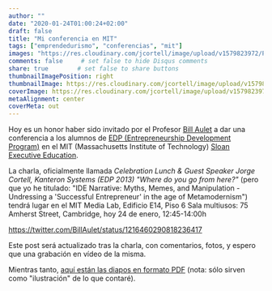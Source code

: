 ```yaml
---
author: ""
date: "2020-01-24T01:00:24+02:00"
draft: false
title: "Mi conferencia en MIT"
tags: ["emprendedurismo", "conferencias", "mit"]
images: "https://res.cloudinary.com/jcortell/image/upload/v1579823972/Personal/MIT__IDE_Narrative.jpg"
comments: false     # set false to hide Disqus comments
share: true        # set false to share buttons
thumbnailImagePosition: right
thumbnailImage: https://res.cloudinary.com/jcortell/image/upload/v1579823972/Personal/MIT__IDE_Narrative.jpg
coverImage: https://res.cloudinary.com/jcortell/image/upload/v1579823972/Personal/MIT__IDE_Narrative.jpg
metaAlignment: center
coverMeta: out
---
```


Hoy es un honor haber sido invitado por el Profesor [Bill Aulet](https://entrepreneurship.mit.edu/profile/bill-aulet/) a dar una conferencia a los alumnos de [EDP (Entrepreneurship Development Program)](https://innovation.mit.edu/opportunity/entrepreneurship-development-program/) en el MIT (Massachusetts Institute of Technology) [Sloan Executive Education](https://executive.mit.edu/).

<!--more-->

La charla, oficialmente llamada *Celebration Lunch & Guest Speaker Jorge Cortell, Kanteron Systems (EDP 2013) "Where do you go from here?"* (pero que yo he titulado: "IDE Narrative: Myths, Memes, and Manipulation - Undressing a 'Successful Entrepreneur' in the age of Metamodernism") tendrá lugar en el MIT Media Lab, Edificio E14, Piso 6 Sala multiusos: 75 Amherst Street, Cambridge, hoy 24 de enero, 12:45-14:00h

https://twitter.com/BillAulet/status/1216460290818236417

Este post será actualizado tras la charla, con comentarios, fotos, y espero que una grabación en vídeo de la misma.

Mientras tanto, [aquí están las diapos en formato PDF](https://res.cloudinary.com/jcortell/image/upload/v1579823972/Personal/MIT__IDE_Narrative.pdf) (nota: sólo sirven como "ilustración" de lo que contaré).
